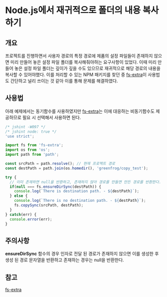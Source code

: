 # Node.js에서 재귀적으로 폴더의 내용 복사하기

## 개요

프로젝트를 진행하면서 사용자 경로의 특정 경로에 제품의 설정 파일들이 존재하지 않으면 미리 만들어 놓은 설정 파일 폴더를 복사해줘야하는 요구사항이 있었다. 이때 미리 만들어 놓은 설정 파일 폴더는 깊이가 깊을 수도 있으므로 재귀적으로 해당 경로의 내용을 복사할 수 있어야했다.
이를 처리할 수 있는 NPM 패키지를 찾던 중 [fs-extra](https://www.npmjs.com/package/fs-extra)이 사용법도 간단하고 널리 쓰이는 것 같아 이를 통해 문제를 해결하였다.

## 사용법

아래 예제에서는 동기함수를 사용하였지만 [fs-extra](https://www.npmjs.com/package/fs-extra)는 이에 대응하는 비동기함수도 제공하므로 필요 시 선택해서 사용하면 된다.

```javascript
/* jshint -W097 */
/* jshint node: true */
'use strict';

import fs from 'fs-extra';
import os from 'os';
import path from 'path';

const srcPath = path.resolve(); // 현재 프로젝트 경로
const destPath = path.join(os.homedir(), 'greenfrog/copy_test');

try {
  // 이미 존재하면 null을 반환하고, 존재하지 않아 경로를 만들면 만든 경로를 반환한다.
  if(null === fs.ensureDirSync(destPath)) {
    console.log(`There is destination path. - ${destPath}`);
  } else {
    console.log(`There is no destination path. - ${destPath}`);
    fs.copySync(srcPath, destPath);
  }
} catch(err) {
  console.error(err);
}
```

## 주의사항

**ensureDirSync** 함수의 경우 인자로 전달 된 경로가 존재하지 않으면 이를 생성한 후 생성 된 경로 문자열을 반환하고 존재하는 경우는 null을 반환한다.

## 참고

[fs-extra](https://www.npmjs.com/package/fs-extra)
